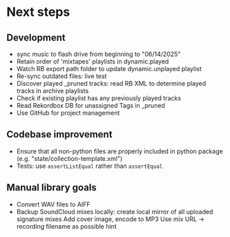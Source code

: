 # Next steps
## Development
* sync music to flash drive from beginning to "06/14/2025"
* Retain order of 'mixtapes' playlists in dynamic.played
* Watch RB export path folder to update dynamic.unplayed playlist
* Re-sync outdated files: live test
* Discover played _pruned tracks: read RB XML to determine played tracks in archive playlists
* Check if existing playlist has any previously played tracks
* Read Rekordbox DB for unassigned Tags in _pruned
* Use GitHub for project management

## Codebase improvement
* Ensure that all non-python files are properly included in python package (e.g. "state/collection-template.xml")
* Tests: use `assertListEqual` rather than `assertEqual`

## Manual library goals
* Convert WAV files to AIFF
* Backup SoundCloud mixes locally: create local mirror of all uploaded signature mixes
    Add cover image, encode to MP3
    Use mix URL -> recording filename as possible hint